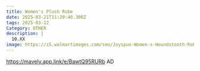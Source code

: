 ```yaml
---
title: Women's Plush Robe
date: 2025-03-21T11:20:40.306Z
tags: 2025-03-22
Category: OTHER
description: |
  10.XX
image: https://i5.walmartimages.com/seo/Joyspun-Women-s-Houndstooth-Robe_c3c555da-04ee-419e-b958-9eb76815073e.9acf8fe3e0a2fcfa9c065a9fa70a70f0.jpeg?odnHeight=2000&odnWidth=2000&odnBg=FFFFFF
---
```

https://mavely.app.link/e/BawtQ95RURb   AD